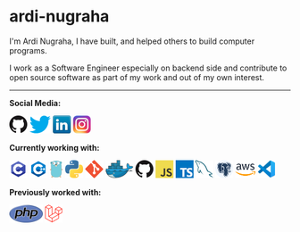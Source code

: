 # ardi-nugraha


I'm Ardi Nugraha, I have built, and helped others to build computer programs.

I work as a Software Engineer especially on backend side and contribute to open source software as part of my work and out of my own interest.

---

**Social Media:**

[![GitHub](icons/github.png)](https://github.com/ardi-nugraha)
[![Twitter](icons/twitter.png)](https://twitter.com/0xArdi_N)
[![LinkedIn](icons/linkedin.png)](https://www.linkedin.com/in/ardi-nugraha-5a6bb2175/)
[![Instagram](icons/instagram.png)](https://www.instagram.com/0xardi_n/)

**Currently working with:**

<a href="https://en.cppreference.com/w/" title="C"><img src="icons/c.png" /></a>
<a href="https://en.cppreference.com/w/" title="Cpp"><img src="icons/cpp.png" /></a>
<a href="https://golang.org/" title="Golang"><img src="icons/golang.png" /></a>
<a href="https://www.python.org/" title="Python"><img src="icons/python.png" /></a>
<a href="https://git-scm.com/" title="Git"><img src="icons/git.png" /></a>
<a href="https://www.docker.com/" title="Docker"><img src="icons/docker.png" /></a>
<a href="https://github.com/" title="GitHub"><img src="icons/github.png" /></a>
<a href="https://en.wikipedia.org/wiki/JavaScript" title="JavaScript"><img src="icons/javascript.png" /></a>
<a href="https://www.typescriptlang.org/" title="TypeScript"><img src="icons/typescript.png" /></a>
<a href="https://www.mysql.com/" title="MySQL"><img src="icons/mysql.png" /></a>
<a href="https://www.postgresql.org/" title="PostgreSQL"><img src="icons/postgre.png" /></a>
<a href="https://aws.amazon.com/" title="AWS"><img src="icons/aws.png" /></a>
<a href="https://code.visualstudio.com/" title="Visual Studio Code"><img src="icons/vscode.png" /></a>

**Previously worked with:**

<a href="https://www.php.net/" title="PHP"><img src="icons/php.png" /></a>
<a href="https://laravel.com/" title="Laravel"><img src="icons/laravel.png" /></a>

